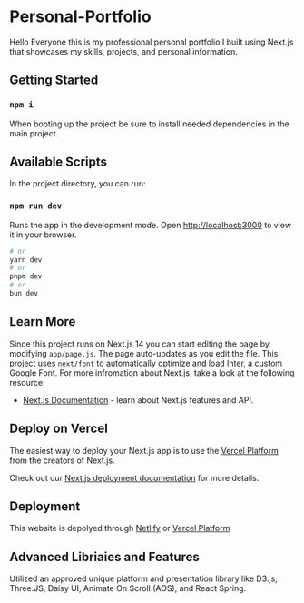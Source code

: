 # Personal-Portfolio

Hello Everyone this is my professional personal portfolio I built using Next.js that showcases my skills, projects, and personal information.

## Getting Started

### `npm i`

When booting up the project be sure to install needed dependencies in the main project.

## Available Scripts

In the project directory, you can run:

### `npm run dev`

Runs the app in the development mode.
Open [http://localhost:3000](http://localhost:3000) to view it in your browser.

```bash
# or
yarn dev
# or
pnpm dev
# or
bun dev
```

## Learn More

Since this project runs on Next.js 14 you can start editing the page by modifying `app/page.js`. The page auto-updates as you edit the file.
This project uses [`next/font`](https://nextjs.org/docs/basic-features/font-optimization) to automatically optimize and load Inter, a custom Google Font.
For more infromation about Next.js, take a look at the following resource:

- [Next.js Documentation](https://nextjs.org/docs) - learn about Next.js features and API.

## Deploy on Vercel

The easiest way to deploy your Next.js app is to use the [Vercel Platform](https://vercel.com/new?utm_medium=default-template&filter=next.js&utm_source=create-next-app&utm_campaign=create-next-app-readme) from the creators of Next.js.

Check out our [Next.js deployment documentation](https://nextjs.org/docs/deployment) for more details.

## Deployment

This website is depolyed through [Netlify](https://www.netlify.com/) or [Vercel Platform](https://vercel.com/new?utm_medium=default-template&filter=next.js&utm_source=create-next-app&utm_campaign=create-next-app-readme)

## Advanced Libriaies and Features

Utilized an approved unique platform and presentation library like D3.js, Three.JS, Daisy UI, Animate On Scroll (AOS), and React Spring.
